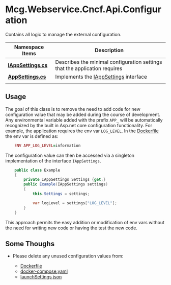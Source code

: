 # Mcg.Webservice.Cncf.Api.Configuration

Contains all logic to manage the external configuration.

 | **Namespace Items**                      | **Description**                                                            |
 | ---------------------------------------- | -------------------------------------------------------------------------- |
 | **[IAppSettings.cs](./IAppSettings.cs)** | Describes the minimal configuration settings that the application requires |
 | **[AppSettings.cs](./AppSettings.cs)**   | Implements the [IAppSettings](./IAppSettings.cs) interface                 |
 |                                          |                                                                            |

## Usage

The goal of this class is to remove the need to add code for new configuration value that may be added during the course of development.  Any environmental variable added with the prefix `APP_` will be automatically recognized by the built in Asp.net core configuration functionality.  For example, the application requires the env var `LOG_LEVEL`.  In the [Dockerfile](../Dockerfile) the env var is defined as:

```ruby
    ENV APP_LOG_LEVEL=information
```

The configuration value can then be accessed via a singleton implementation of the interface `IAppSettings`.

```csharp
    public class Example
    {
        private IAppSettings Settings {get;}
        public Example(IAppSettings settings)
        {
            this.Settings = settings;

            var logLevel = settings["LOG_LEVEL"];
        }
    }
```

This approach permits the easy addition or modification of env vars without the need for writing new code or having the test the new code.

## Some Thoughs

* Please delete any unused configuration values from:

  * [Dockerfile](../../Dockerfile)
  * [docker-compose.yaml](../../../docker-compose.yaml)
  * [launchSettings.json](../../Properties/launchSettings.json)
